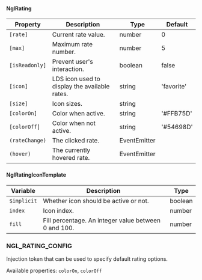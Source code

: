 ### <ngl-rating>
#### NglRating

| Property | Description | Type | Default |
| -------- | ----------- | ---- | ------- |
| `[rate]` | Current rate value. | number | 0 |
| `[max]` | Maximum rate number. | number | 5 |
| `[isReadonly]` | Prevent user's interaction. | boolean | false |
| `[icon]` | LDS icon used to display the available rates. | string | 'favorite' |
| `[size]` | Icon sizes. | string | |
| `[colorOn]` | Color when active. | string | '#FFB75D' |
| `[colorOff]` | Color when not active. | string | '#54698D' |
| `(rateChange)` | The clicked rate. | EventEmitter<number> | |
| `(hover)` | The currently hovered rate. | EventEmitter<number> | |

### <ng-template nglRatingIcon>
#### NglRatingIconTemplate

| Variable | Description | Type |
| -------- | ----------- | ---- |
| `$implicit` | Whether icon should be active or not. | boolean |
| `index` | Icon index. | number |
| `fill` | Fill percentage. An integer value between 0 and 100. | number |


### NGL_RATING_CONFIG<NglRatingConfig>

Injection token that can be used to specify default rating options.

Available properties: `colorOn`,  `colorOff`
